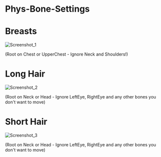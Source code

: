 # Phys-Bone-Settings

# Breasts
![Screenshot_1](https://user-images.githubusercontent.com/73610021/193053611-6cf6610b-2614-4de4-949c-46937d5f5d56.png)

(Root on Chest or UpperChest - Ignore Neck and Shoulders!)



# Long Hair
![Screenshot_2](https://user-images.githubusercontent.com/73610021/193054421-c3baeb72-b5bf-49c1-b34e-da92513f1d58.png)

(Root on Neck or Head - Ignore LeftEye, RightEye and any other bones you don't want to move)



# Short Hair
![Screenshot_3](https://user-images.githubusercontent.com/73610021/193055075-382ee83a-b036-48c7-b6cd-1775186c4589.png)

(Root on Neck or Head - Ignore LeftEye, RightEye and any other bones you don't want to move)
